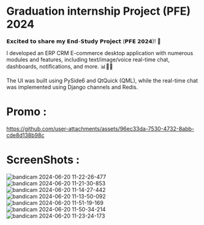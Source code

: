 # Graduation internship Project (PFE) 2024
𝗘𝘅𝗰𝗶𝘁𝗲𝗱 𝘁𝗼 𝘀𝗵𝗮𝗿𝗲 𝗺𝘆 𝗘𝗻𝗱-𝗦𝘁𝘂𝗱𝘆 𝗣𝗿𝗼𝗷𝗲𝗰𝘁 (𝗣𝗙𝗘 𝟮𝟬𝟮𝟰)! 🚀 

I developed an ERP CRM E-commerce desktop application with numerous modules and features, including text/image/voice real-time chat, dashboards, notifications, and more. 📊💬🔔 

The UI was built using PySide6 and QtQuick (QML), while the real-time chat was implemented using Django channels and Redis. 

# Promo :



https://github.com/user-attachments/assets/96ec33da-7530-4732-8abb-cde8d138b98c


# ScreenShots :


![bandicam 2024-06-20 11-22-26-477](https://github.com/user-attachments/assets/b031965f-f3cc-4efa-aa54-a8fecacfa247)
![bandicam 2024-06-20 11-21-30-853](https://github.com/user-attachments/assets/36b4123a-9e0f-43e7-9d50-0c945bd6b6c6)
![bandicam 2024-06-20 11-14-27-442](https://github.com/user-attachments/assets/d8b9fe39-99e1-4aa3-9abf-5f853237938c)
![bandicam 2024-06-20 11-13-50-092](https://github.com/user-attachments/assets/84ae3b6d-bb84-4f79-9ac2-47bf0c234a11)
![bandicam 2024-06-20 11-51-19-169](https://github.com/user-attachments/assets/657f76d1-2ee8-403b-a682-3b1cae1d8102)
![bandicam 2024-06-20 11-50-34-214](https://github.com/user-attachments/assets/39fdc0ed-9e1d-4019-91d4-09306511970a)
![bandicam 2024-06-20 11-23-24-173](https://github.com/user-attachments/assets/128bd674-e674-4e3e-bc45-0579842ce4e8)
